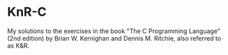 # KnR-C
My solutions to the exercises in the book "The C Programming Language" (2nd edition) by Brian W. Kernighan and Dennis M. Ritchie, also referred to as K&amp;R.
